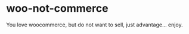 woo-not-commerce
================

You love woocommerce, but do not want to sell, just advantage... enjoy.
